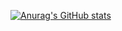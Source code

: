[![Anurag's GitHub stats](https://github-readme-stats.vercel.app/api?username=hckmtrx&count_private=true&show_icons=true&theme=transparent&hide_border=true&title_color=dbdbdb&text_color=223e5c)](https://github.com/anuraghazra/github-readme-stats)
